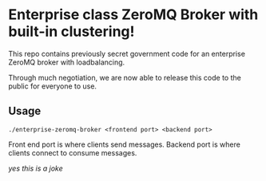 # Enterprise class ZeroMQ Broker with built-in clustering!
This repo contains previously secret government code for an enterprise ZeroMQ broker with loadbalancing.

Through much negotiation, we are now able to release this code to the public for everyone to use.

## Usage
`./enterprise-zeromq-broker <frontend port> <backend port>`

Front end port is where clients send messages. Backend port is where clients connect to consume messages.













_yes this is a joke_
